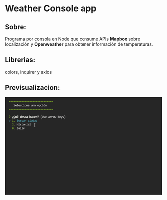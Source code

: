 # Weather Console app 

## Sobre: 
Programa por consola en Node que consume APIs **Mapbox** sobre localización y **Openweather** para obtener información de temperaturas. 

## Librerias:
colors, inquirer y axios

## Previsualizacion:

![alt text](./images/preview.gif)